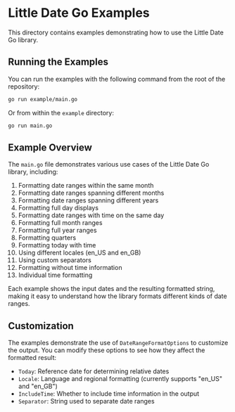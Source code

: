 # Little Date Go Examples

This directory contains examples demonstrating how to use the Little Date Go library.

## Running the Examples

You can run the examples with the following command from the root of the repository:

```bash
go run example/main.go
```

Or from within the `example` directory:

```bash
go run main.go
```

## Example Overview

The `main.go` file demonstrates various use cases of the Little Date Go library, including:

1. Formatting date ranges within the same month
2. Formatting date ranges spanning different months
3. Formatting date ranges spanning different years
4. Formatting full day displays
5. Formatting date ranges with time on the same day
6. Formatting full month ranges
7. Formatting full year ranges
8. Formatting quarters
9. Formatting today with time
10. Using different locales (en_US and en_GB)
11. Using custom separators
12. Formatting without time information
13. Individual time formatting

Each example shows the input dates and the resulting formatted string, making it easy to understand how the library formats different kinds of date ranges.

## Customization

The examples demonstrate the use of `DateRangeFormatOptions` to customize the output. You can modify these options to see how they affect the formatted result:

- `Today`: Reference date for determining relative dates
- `Locale`: Language and regional formatting (currently supports "en_US" and "en_GB")
- `IncludeTime`: Whether to include time information in the output
- `Separator`: String used to separate date ranges 